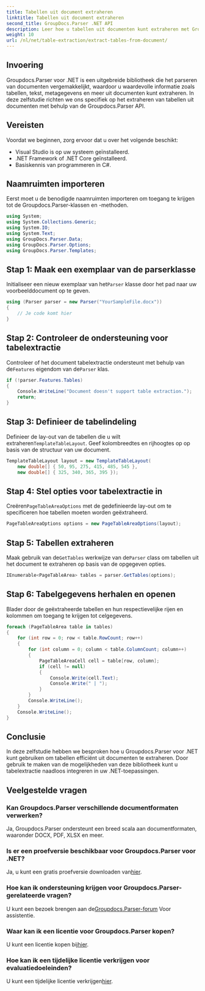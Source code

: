```yaml
---
title: Tabellen uit document extraheren
linktitle: Tabellen uit document extraheren
second_title: GroupDocs.Parser .NET API
description: Leer hoe u tabellen uit documenten kunt extraheren met Groupdocs.Parser voor .NET. Volg ons voor een gedetailleerde handleiding over het integreren van deze functionaliteit.
weight: 10
url: /nl/net/table-extraction/extract-tables-from-document/
---
```

## Invoering
Groupdocs.Parser voor .NET is een uitgebreide bibliotheek die het parseren van documenten vergemakkelijkt, waardoor u waardevolle informatie zoals tabellen, tekst, metagegevens en meer uit documenten kunt extraheren. In deze zelfstudie richten we ons specifiek op het extraheren van tabellen uit documenten met behulp van de Groupdocs.Parser API.
## Vereisten
Voordat we beginnen, zorg ervoor dat u over het volgende beschikt:
- Visual Studio is op uw systeem geïnstalleerd.
- .NET Framework of .NET Core geïnstalleerd.
- Basiskennis van programmeren in C#.

## Naamruimten importeren
Eerst moet u de benodigde naamruimten importeren om toegang te krijgen tot de Groupdocs.Parser-klassen en -methoden.
```csharp
using System;
using System.Collections.Generic;
using System.IO;
using System.Text;
using GroupDocs.Parser.Data;
using GroupDocs.Parser.Options;
using GroupDocs.Parser.Templates;
```
## Stap 1: Maak een exemplaar van de parserklasse
 Initialiseer een nieuw exemplaar van het`Parser` klasse door het pad naar uw voorbeelddocument op te geven.
```csharp
using (Parser parser = new Parser("YourSampleFile.docx"))
{
    // Je code komt hier
}
```
## Stap 2: Controleer de ondersteuning voor tabelextractie
 Controleer of het document tabelextractie ondersteunt met behulp van de`Features` eigendom van de`Parser` klas.
```csharp
if (!parser.Features.Tables)
{
    Console.WriteLine("Document doesn't support table extraction.");
    return;
}
```
## Stap 3: Definieer de tabelindeling
Definieer de lay-out van de tabellen die u wilt extraheren`TemplateTableLayout`. Geef kolombreedtes en rijhoogtes op op basis van de structuur van uw document.
```csharp
TemplateTableLayout layout = new TemplateTableLayout(
    new double[] { 50, 95, 275, 415, 485, 545 },
    new double[] { 325, 340, 365, 395 });
```
## Stap 4: Stel opties voor tabelextractie in
 Creëren`PageTableAreaOptions` met de gedefinieerde lay-out om te specificeren hoe tabellen moeten worden geëxtraheerd.
```csharp
PageTableAreaOptions options = new PageTableAreaOptions(layout);
```
## Stap 5: Tabellen extraheren
 Maak gebruik van de`GetTables` werkwijze van de`Parser` class om tabellen uit het document te extraheren op basis van de opgegeven opties.
```csharp
IEnumerable<PageTableArea> tables = parser.GetTables(options);
```
## Stap 6: Tabelgegevens herhalen en openen
Blader door de geëxtraheerde tabellen en hun respectievelijke rijen en kolommen om toegang te krijgen tot celgegevens.
```csharp
foreach (PageTableArea table in tables)
{
    for (int row = 0; row < table.RowCount; row++)
    {
        for (int column = 0; column < table.ColumnCount; column++)
        {
            PageTableAreaCell cell = table[row, column];
            if (cell != null)
            {
                Console.Write(cell.Text);
                Console.Write(" | ");
            }
        }
        Console.WriteLine();
    }
    Console.WriteLine();
}
```
## Conclusie
In deze zelfstudie hebben we besproken hoe u Groupdocs.Parser voor .NET kunt gebruiken om tabellen efficiënt uit documenten te extraheren. Door gebruik te maken van de mogelijkheden van deze bibliotheek kunt u tabelextractie naadloos integreren in uw .NET-toepassingen.

## Veelgestelde vragen
### Kan Groupdocs.Parser verschillende documentformaten verwerken?
Ja, Groupdocs.Parser ondersteunt een breed scala aan documentformaten, waaronder DOCX, PDF, XLSX en meer.
### Is er een proefversie beschikbaar voor Groupdocs.Parser voor .NET?
 Ja, u kunt een gratis proefversie downloaden van[hier](https://releases.groupdocs.com/).
### Hoe kan ik ondersteuning krijgen voor Groupdocs.Parser-gerelateerde vragen?
 U kunt een bezoek brengen aan de[Groupdocs.Parser-forum](https://forum.groupdocs.com/c/parser/17) Voor assistentie.
### Waar kan ik een licentie voor Groupdocs.Parser kopen?
 U kunt een licentie kopen bij[hier](https://purchase.groupdocs.com/buy).
### Hoe kan ik een tijdelijke licentie verkrijgen voor evaluatiedoeleinden?
 U kunt een tijdelijke licentie verkrijgen[hier](https://purchase.groupdocs.com/temporary-license/).